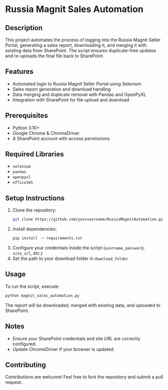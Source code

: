 # Russia Magnit Sales Automation

## Description
This project automates the process of logging into the Russia Magnit Seller Portal, generating a sales report, downloading it, and merging it with existing data from SharePoint. The script ensures duplicate-free updates and re-uploads the final file back to SharePoint.

## Features
- Automated login to Russia Magnit Seller Portal using Selenium
- Sales report generation and download handling
- Data merging and duplicate removal with Pandas and OpenPyXL
- Integration with SharePoint for file upload and download

## Prerequisites
- Python 3.10+
- Google Chrome & ChromeDriver
- A SharePoint account with access permissions

## Required Libraries
- `selenium`
- `pandas`
- `openpyxl`
- `office365`

## Setup Instructions
1. Clone the repository:
    ```bash
    git clone https://github.com/yourusername/RussiaMagnitAutomation.git
    ```
2. Install dependencies:
    ```bash
    pip install -r requirements.txt
    ```
3. Configure your credentials inside the script (`username`, `password`, `site_url`, etc.)
4. Set the path to your download folder in `download_folder`

## Usage
To run the script, execute:
```bash
python magnit_sales_automation.py
```
The report will be downloaded, merged with existing data, and uploaded to SharePoint.

## Notes
- Ensure your SharePoint credentials and site URL are correctly configured.
- Update ChromeDriver if your browser is updated.

## Contributing
Contributions are welcome! Feel free to fork the repository and submit a pull request.

